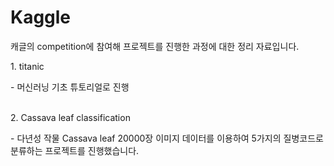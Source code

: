 # Kaggle

캐글의 competition에 참여해 프로젝트를 진행한 과정에 대한 정리 자료입니다.
<p>
1. titanic
<p>
- 머신러닝 기초 튜토리얼로 진행<p><br>
2. Cassava leaf classification
<p>
- 다년성 작물 Cassava leaf 20000장 이미지 데이터를 이용하여 5가지의 질병코드로 분류하는 프로젝트를 진행했습니다.
